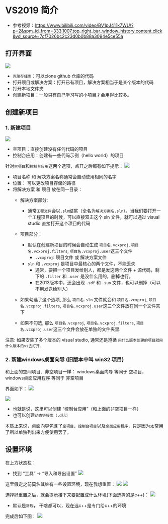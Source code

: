 # VS2019 简介
- 参考视频：https://www.bilibili.com/video/BV1pJ411k7WU/?p=2&spm_id_from=333.1007.top_right_bar_window_history.content.click&vd_source=7cf7026bc2c23d0b0b88a3094e5ce55a

## 打开界面
![](images/vs打开界面.png)
- `克隆存储库`：可以clone github 仓库的代码
- 打开项目或解决方案：打开已有项目，解决方案相当于是某个版本的代码
- 打开本地文件夹
- 创建新项目：一般只有自己学习写的小项目才会用得比较多。

## 创建新项目
### 1. 新建项目
![](images/新建项目图示.png)
- 空项目：直接创建没有任何代码的项目
- 控制台应用：创建有一些代码示例（hello world）的项目

针对`空项目`和`控制台应用`这两个选项，点开之后都有如下提示：
![](images/点击创建空项目.png)
- 项目名称 和 解决方案名称通常会自动使用相同的名字
- 位置： 可以更改项目存储的路径
- 将解决方案 和 项目 放在同一目录：
  - 解决方案部分:
    - 通常`工程文件`会以`.sln`结尾（全名为`解决方案名.sln`），当我们要打开一个工程项目的时候，可以直接双击这个 sln 文件，就可以通过 visual studio 直接打开这个项目的代码
  
  
  - 项目部分：
    - 默认在创建新项目的时候会自动生成 `项目名.vcxproj`, `项目名.vcxproj.filters`, `项目名.vcxproj.user`这三个文件
      - `.vcxproj`: 项目文件 或 解决方案文件
    - `sln` 和 `.vcxproj` 是项目中最核心的两个文件，不能丢失
      - 通常，要把一个项目发给别人，都是发这两个文件 + 源代码，剩下的 `.filter` 和 `.user` 是没什么用的，删掉也行。
      - 在2013版本中，还会出现 `.sdf` 和 `.suo` 文件，也可以删掉（可以不用发送给别人）
  - 如果勾选了这个选项, 那么 `项目名.sln` 文件就会和 `项目名.vcxproj`, `项目名.vcxproj.filters`, `项目名.vcxproj.user`这三个文件放在同一个文件夹下
  - 如果不勾选, 那么 `项目名.vcxproj`, `项目名.vcxproj.filters`, `项目名.vcxproj.user`这三个文件会放在单独的文件夹里.

注意: 如果安装了多个版本的 visual studio, 通常还是遵循 `用什么版本创建的项目就用什么版本的vs去打开`.

### 2. 新建windows桌面向导 (旧版本中叫 win32 项目)
和上面的空间项目、非空项目一样： windows桌面向导 等同于 空项目， windows桌面应用程序 等同于 非空项目

界面如下：
![](images/新建桌面向导1.png)

![](images/新建桌面向导2.png)

- 也就是说，这里可以创建 “控制台应用”（和上面的非空项目一样）
- 也可以创建`动态链接库（.dll）`

本质上来说，桌面向导包含了`空项目`、`控制台项目`以及`桌面应用程序`，只是因为太常用了所以单独列出来方便使用罢了。



## 设置环境
在上方状态栏：
- 找到 “工具” -> “导入和导出设置”
![](images/设置环境1.png)

这里假定之前莫名其妙有一些设置环境，现在我想重置：
![](images/设置环境-重置1.png)
![](images/设置环境-重置2.png)

选择好重置之后，就会提示接下来要配置成什么环境(下面选择的是c++)：
![](images/选择环境-cpp.png)
- 默认是`常规`， 干啥都可以，现在选c++是专门给c++的环境

完成后如下图：
![](images/完成环境设置.png)







